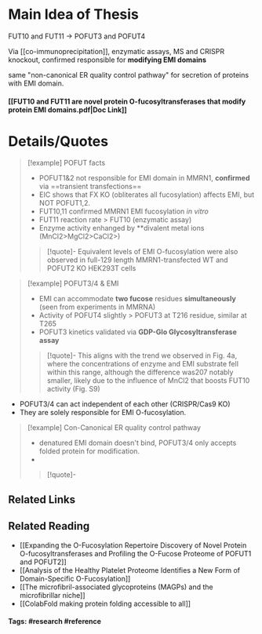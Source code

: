 # Main Idea of Thesis

FUT10 and FUT11 -> POFUT3 and POFUT4

Via [[co-immunoprecipitation]], enzymatic assays, MS and CRISPR knockout, confirmed responsible for **modifying EMI domains**

same "non-canonical ER quality control pathway" for secretion of proteins with EMI domain.

#### [[FUT10 and FUT11 are novel protein O-fucosyltransferases that modify protein EMI domains.pdf|Doc Link]]

# Details/Quotes

> [!example] POFUT facts
> - POFUT1&2 not responsible for EMI domain in MMRN1, **confirmed** via ==transient transfections==
> - EIC shows that FX KO (obliterates all fucosylation) affects EMI, but NOT POFUT1,2.
> - FUT10,11 confirmed MMRN1 EMI fucosylation *in vitro*
> - FUT11 reaction rate > FUT10 (enzymatic assay)
> - Enzyme activity enhanged by **divalent metal ions (MnCl2>MgCl2>CaCl2>)
> 
> >[!quote]-
> >Equivalent levels of EMI O-fucosylation were also observed in full-129 length MMRN1-transfected WT and POFUT2 KO HEK293T cells

> [!example] POFUT3/4 & EMI
> - EMI can accommodate **two fucose** residues **simultaneously** (seen from experiments in MMRNA)
> - Activity of POFUT4 slightly > POFUT3 at T216 residue, similar at T265
> - POFUT3 kinetics validated via **GDP-Glo Glycosyltransferase assay**
> 
> > [!quote]-
> > This aligns with the trend we observed in Fig. 4a, where the concentrations of enzyme and EMI substrate fell within this range, although the difference was207 notably smaller, likely due to the influence of MnCl2 that boosts FUT10 activity (Fig. S9)

- POFUT3/4 can act independent of each other (CRISPR/Cas9 KO)
- They are solely responsible for EMI O-fucosylation.

> [!example] Con-Canonical ER quality control pathway 
> - denatured EMI domain doesn't bind, POFUT3/4 only accepts folded protein for modification.
> - 
> >[!quote]-


## Related Links

## Related Reading
- [[Expanding the O-Fucosylation Repertoire Discovery of Novel Protein O-fucosyltransferases and Profiling the O-Fucose Proteome of POFUT1 and POFUT2]]
- [[Analysis of the Healthy Platelet Proteome Identifies a New Form of Domain-Specific O-Fucosylation]]
- [[The microfibril-associated glycoproteins (MAGPs) and the microfibrillar niche]]
- [[ColabFold making protein folding accessible to all]]



#### Tags: #research #reference 